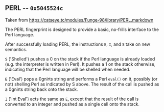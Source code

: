 ## PERL -- `0x5045524c`

Taken from https://catseye.tc/modules/Funge-98/library/PERL.markdown

The PERL fingerprint is designed to provide a basic, no-frills interface
to the Perl language.

After successfully loading PERL, the instructions `E`, `I`, and `S` take
on new semantics.

`S` ('Shelled') pushes a 0 on the stack if the Perl language is already
loaded (e.g. the interpreter is written in Perl). It pushes a 1 on the
stack otherwise, indicating that the Perl language will be shelled when
needed.

`E` ('Eval') pops a 0gnirts string and performs a Perl `eval()` on it,
possibly (or not) shelling Perl as indicated by S above. The result of
the call is pushed as a 0gnirts string back onto the stack.

`I` ('Int Eval') acts the same as `E`, except that the result of the
call is converted to an integer and pushed as a single cell onto the
stack.
